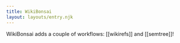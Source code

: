 ```yaml
---
title: WikiBonsai
layout: layouts/entry.njk
---
```


WikiBonsai adds a couple of workflows: [[wikirefs]] and [[semtree]]!
